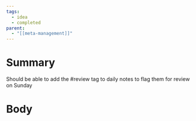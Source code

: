 ```yaml
---
tags:
  - idea
  - completed
parent:
  - "[[meta-management]]"
---
```

# Summary 
Should be able to add the #review tag to daily notes to flag them for review on Sunday
# Body

